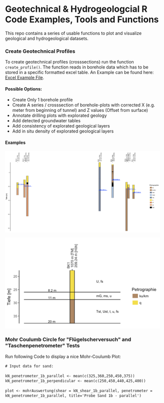 # Geotechnical & Hydrogeologcial R Code Examples, Tools and Functions
This repo contains a series of usable functions to plot and visualize geological and hydrogeological datasets.

### Create Geotechnical Profiles
To create geotechnical profiles (crosssections) run the function `create_profile()`. The function reads in borehole data which has to be stored in a specific formatted excel table. An Example can be found here: [Excel Example File](borehole-template/borehole-data.xlsx).

#### Possible Options:
* Create Only 1 borehole profile
* Create A series / crosssection of borehole-plots with corrected X (e.g. meter from beginning of tunnel) and Z values (Offset from surface)
* Annotate drilling plots with explorated geology
* Add detected groundwater tables
* Add consistency of explorated geological layers
* Add in situ density of explorated geological layers

#### Examples
![Borehole Crossection](Readme-Images/create_profile_example.png)
<div style='float: center'>
  <img style='width: 600px' src="Readme-Images/create_profile_first_only.png"></img>
</div>

### Mohr Coulumb Circle for "Flügelscherversuch" and "Taschenpenetrometer" Tests
Run following Code to display a nice Mohr-Coulumb Plot:

```
# Input data for sand:

kN_penetrometer_1b_parallel <- mean(c(325,360,250,450,375))
kN_penetrometer_1b_perpendicular <- mean(c(250,450,440,425,400))

plot <- mohrAuswertung(shear = kN_shear_1b_parallel, penetrometer = kN_penetrometer_1b_parallel, title='Probe Sand 1b - parallel')
```

